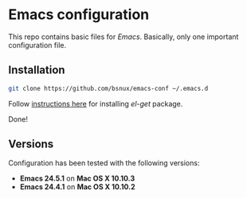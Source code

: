 # Emacs configuration

This repo contains basic files for *Emacs*. Basically, only one important configuration file.

## Installation

```sh
git clone https://github.com/bsnux/emacs-conf ~/.emacs.d
```

Follow [instructions here](https://github.com/dimitri/el-get) for installing *el-get* package.

Done!

## Versions

Configuration has been tested with the following versions:

* **Emacs 24.5.1** on **Mac OS X 10.10.3**
* **Emacs 24.4.1** on **Mac OS X 10.10.2**
